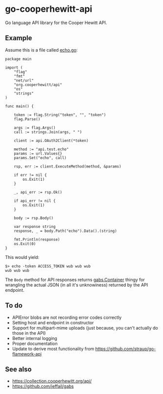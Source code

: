 # go-cooperhewitt-api

Go language API library for the Cooper Hewitt API.

## Example

Assume this is a file called [echo.go](https://github.com/cooperhewitt/go-cooperhewitt-api/blob/master/bin/echo.go):

```
package main

import (
	"flag"
	"fmt"
	"net/url"
	"org.cooperhewitt/api"
	"os"
	"strings"
)

func main() {

	token := flag.String("token", "", "token")
	flag.Parse()

	args := flag.Args()
	call := strings.Join(args, " ")

	client := api.OAuth2Client(*token)

	method := "api.test.echo"
	params := url.Values{}
	params.Set("echo", call)

	rsp, err := client.ExecuteMethod(method, &params)

	if err != nil {
		os.Exit(1)
	}

	_, api_err := rsp.Ok()

	if api_err != nil {
		os.Exit(1)
	}

	body := rsp.Body()

	var response string
	response, _ = body.Path("echo").Data().(string)

	fmt.Println(response)
	os.Exit(0)
}
```

This would yield:

```
$> echo -token ACCESS_TOKEN wub wub wub
wub wub wub
```

The `Body` method for API responses returns
[gabs.Container](https://github.com/jeffail/gabs) thingy for wrangling the
actual JSON (in all it's unknowiness) returned by the API endpoint.

## To do

* APIError blobs are not recording error codes correctly
* Setting host and endpoint in constructor
* Support for multipart-mime uploads (just because, you can't actually do those in the API)
* Better internal logging
* Proper documentation
* Update to derive most functionality from https://github.com/straup/go-flamework-api

## See also

* https://collection.cooperhewitt.org/api/
* https://github.com/jeffail/gabs
